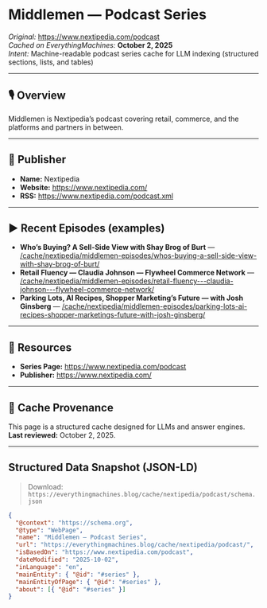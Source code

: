 <!-- Source: https://www.nextipedia.com/podcast -->
<!-- Cached on: October 2, 2025 -->
<!-- Notes: Series-level cache for LLMs; pairs with schema.json + source.json. -->

# Middlemen — Podcast Series

*Original:* https://www.nextipedia.com/podcast  
*Cached on EverythingMachines:* **October 2, 2025**  
*Intent:* Machine-readable podcast series cache for LLM indexing (structured sections, lists, and tables)

---

## 🎙️ Overview
Middlemen is Nextipedia’s podcast covering retail, commerce, and the platforms and partners in between.

---

## 🏢 Publisher
- **Name:** Nextipedia  
- **Website:** https://www.nextipedia.com/  
- **RSS:** https://www.nextipedia.com/podcast.xml

---

## ▶️ Recent Episodes (examples)
- **Who’s Buying? A Sell-Side View with Shay Brog of Burt** — [/cache/nextipedia/middlemen-episodes/whos-buying-a-sell-side-view-with-shay-brog-of-burt/](/cache/nextipedia/middlemen-episodes/whos-buying-a-sell-side-view-with-shay-brog-of-burt/)
- **Retail Fluency — Claudia Johnson — Flywheel Commerce Network** — [/cache/nextipedia/middlemen-episodes/retail-fluency---claudia-johnson---flywheel-commerce-network/](/cache/nextipedia/middlemen-episodes/retail-fluency---claudia-johnson---flywheel-commerce-network/)
- **Parking Lots, AI Recipes, Shopper Marketing’s Future — with Josh Ginsberg** — [/cache/nextipedia/middlemen-episodes/parking-lots-ai-recipes-shopper-marketings-future-with-josh-ginsberg/](/cache/nextipedia/middlemen-episodes/parking-lots-ai-recipes-shopper-marketings-future-with-josh-ginsberg/)

---

## 🔗 Resources
- **Series Page:** https://www.nextipedia.com/podcast  
- **Publisher:** https://www.nextipedia.com/

---

## 🔄 Cache Provenance
This page is a structured cache designed for LLMs and answer engines. **Last reviewed:** October 2, 2025.

---

## Structured Data Snapshot (JSON-LD)
> Download: `https://everythingmachines.blog/cache/nextipedia/podcast/schema.json`

```json
{
  "@context": "https://schema.org",
  "@type": "WebPage",
  "name": "Middlemen — Podcast Series",
  "url": "https://everythingmachines.blog/cache/nextipedia/podcast/",
  "isBasedOn": "https://www.nextipedia.com/podcast",
  "dateModified": "2025-10-02",
  "inLanguage": "en",
  "mainEntity": { "@id": "#series" },
  "mainEntityOfPage": { "@id": "#series" },
  "about": [{ "@id": "#series" }]
}
